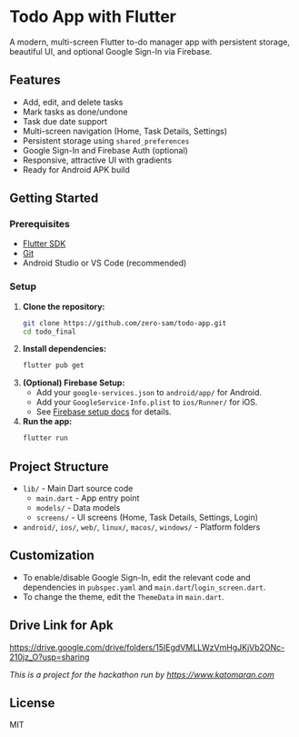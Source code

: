 # Todo App with Flutter 

A modern, multi-screen Flutter to-do manager app with persistent storage, beautiful UI, and optional Google Sign-In via Firebase.

## Features
- Add, edit, and delete tasks
- Mark tasks as done/undone
- Task due date support
- Multi-screen navigation (Home, Task Details, Settings)
- Persistent storage using `shared_preferences`
- Google Sign-In and Firebase Auth (optional)
- Responsive, attractive UI with gradients
- Ready for Android APK build

## Getting Started

### Prerequisites
- [Flutter SDK](https://flutter.dev/docs/get-started/install)
- [Git](https://git-scm.com/)
- Android Studio or VS Code (recommended)

### Setup
1. **Clone the repository:**
   ```sh
   git clone https://github.com/zero-sam/todo-app.git
   cd todo_final
   ```
2. **Install dependencies:**
   ```sh
   flutter pub get
   ```
3. **(Optional) Firebase Setup:**
   - Add your `google-services.json` to `android/app/` for Android.
   - Add your `GoogleService-Info.plist` to `ios/Runner/` for iOS.
   - See [Firebase setup docs](https://firebase.flutter.dev/docs/overview/) for details.
4. **Run the app:**
   ```sh
   flutter run
   ```

## Project Structure
- `lib/` - Main Dart source code
  - `main.dart` - App entry point
  - `models/` - Data models
  - `screens/` - UI screens (Home, Task Details, Settings, Login)
- `android/`, `ios/`, `web/`, `linux/`, `macos/`, `windows/` - Platform folders

## Customization
- To enable/disable Google Sign-In, edit the relevant code and dependencies in `pubspec.yaml` and `main.dart`/`login_screen.dart`.
- To change the theme, edit the `ThemeData` in `main.dart`.

## Drive Link for Apk
https://drive.google.com/drive/folders/15IEgdVMLLWzVmHgJKjVb2ONc-210jz_O?usp=sharing

*This is a project for the hackathon run by https://www.katomaran.com*

## License
MIT
